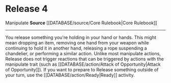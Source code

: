 ﻿---
actions: '[free-action]'
cost: null
element: null
frequency: null
id: '83'
name: Release
rarity: Common
requirement: null
rus_type_level: null
school: null
source: '[[DATABASE/source/Core Rulebook|Core Rulebook]]'
trait:
- '[[DATABASE/trait/Manipulate|Manipulate]]'
trigger: null
type: Action

---
# Release <span class="action-icon">4</span>

<span class="item-trait">Manipulate</span>
**Source** [[DATABASE/source/Core Rulebook|Core Rulebook]]

---
You release something you're holding in your hand or hands. This might mean dropping an item, removing one hand from your weapon while continuing to hold it in another hand, releasing a rope suspending a chandelier, or performing a similar action. Unlike most manipulate actions, Release does not trigger reactions that can be triggered by actions with the manipulate trait (such as [[DATABASE/action/Attack of Opportunity|Attack of Opportunity]]).
 If you want to prepare to Release something outside of your turn, use the [[DATABASE/action/Ready|Ready]] activity.
